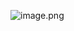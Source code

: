 ![image.png](https://prod-files-secure.s3.us-west-2.amazonaws.com/9a9069dc-6805-46f2-9443-e29fe16525f0/a35664b9-c3c7-45ae-8742-679a8f71f80e/78c68388-a882-43f1-9494-49ff0c85db37.png)
